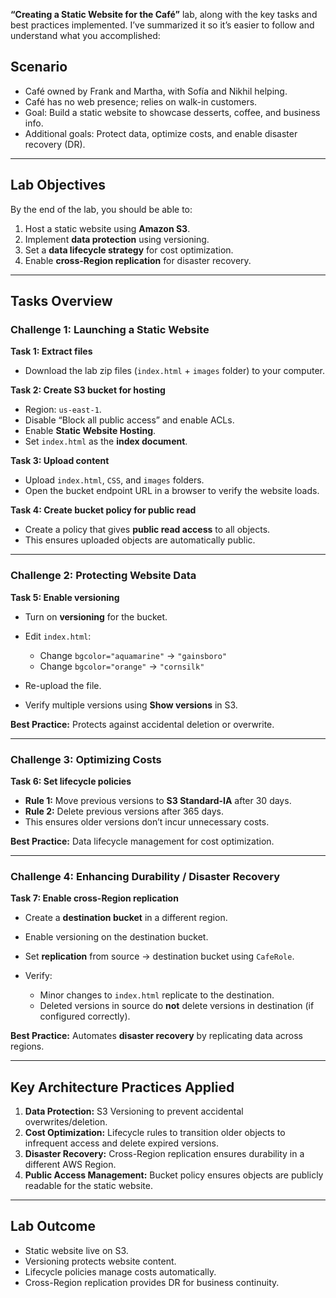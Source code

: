 **“Creating a Static Website for the Café”** lab, along with the key tasks and best practices implemented. I’ve summarized it so it’s easier to follow and understand what you accomplished:


## **Scenario**

* Café owned by Frank and Martha, with Sofía and Nikhil helping.
* Café has no web presence; relies on walk-in customers.
* Goal: Build a static website to showcase desserts, coffee, and business info.
* Additional goals: Protect data, optimize costs, and enable disaster recovery (DR).

---

## **Lab Objectives**

By the end of the lab, you should be able to:

1. Host a static website using **Amazon S3**.
2. Implement **data protection** using versioning.
3. Set a **data lifecycle strategy** for cost optimization.
4. Enable **cross-Region replication** for disaster recovery.

---

## **Tasks Overview**

### **Challenge 1: Launching a Static Website**

**Task 1: Extract files**

* Download the lab zip files (`index.html` + `images` folder) to your computer.

**Task 2: Create S3 bucket for hosting**

* Region: `us-east-1`.
* Disable “Block all public access” and enable ACLs.
* Enable **Static Website Hosting**.
* Set `index.html` as the **index document**.

**Task 3: Upload content**

* Upload `index.html`, `CSS`, and `images` folders.
* Open the bucket endpoint URL in a browser to verify the website loads.

**Task 4: Create bucket policy for public read**

* Create a policy that gives **public read access** to all objects.
* This ensures uploaded objects are automatically public.

---

### **Challenge 2: Protecting Website Data**

**Task 5: Enable versioning**

* Turn on **versioning** for the bucket.
* Edit `index.html`:

  * Change `bgcolor="aquamarine"` → `"gainsboro"`
  * Change `bgcolor="orange"` → `"cornsilk"`
* Re-upload the file.
* Verify multiple versions using **Show versions** in S3.

**Best Practice:** Protects against accidental deletion or overwrite.

---

### **Challenge 3: Optimizing Costs**

**Task 6: Set lifecycle policies**

* **Rule 1:** Move previous versions to **S3 Standard-IA** after 30 days.
* **Rule 2:** Delete previous versions after 365 days.
* This ensures older versions don’t incur unnecessary costs.

**Best Practice:** Data lifecycle management for cost optimization.

---

### **Challenge 4: Enhancing Durability / Disaster Recovery**

**Task 7: Enable cross-Region replication**

* Create a **destination bucket** in a different region.
* Enable versioning on the destination bucket.
* Set **replication** from source → destination bucket using `CafeRole`.
* Verify:

  * Minor changes to `index.html` replicate to the destination.
  * Deleted versions in source do **not** delete versions in destination (if configured correctly).

**Best Practice:** Automates **disaster recovery** by replicating data across regions.

---

## **Key Architecture Practices Applied**

1. **Data Protection:** S3 Versioning to prevent accidental overwrites/deletion.
2. **Cost Optimization:** Lifecycle rules to transition older objects to infrequent access and delete expired versions.
3. **Disaster Recovery:** Cross-Region replication ensures durability in a different AWS Region.
4. **Public Access Management:** Bucket policy ensures objects are publicly readable for the static website.

---

## **Lab Outcome**

* Static website live on S3.
* Versioning protects website content.
* Lifecycle policies manage costs automatically.
* Cross-Region replication provides DR for business continuity.



